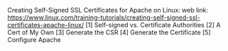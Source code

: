 Creating Self-Signed SSL Certificates for Apache on Linux:
web link: https://www.linux.com/training-tutorials/creating-self-signed-ssl-certificates-apache-linux/
[1] Self-signed vs. Certificate Authorities
[2] A Cert of My Own
[3] Generate the CSR
[4] Generate the Certificate
[5] Configure Apache






